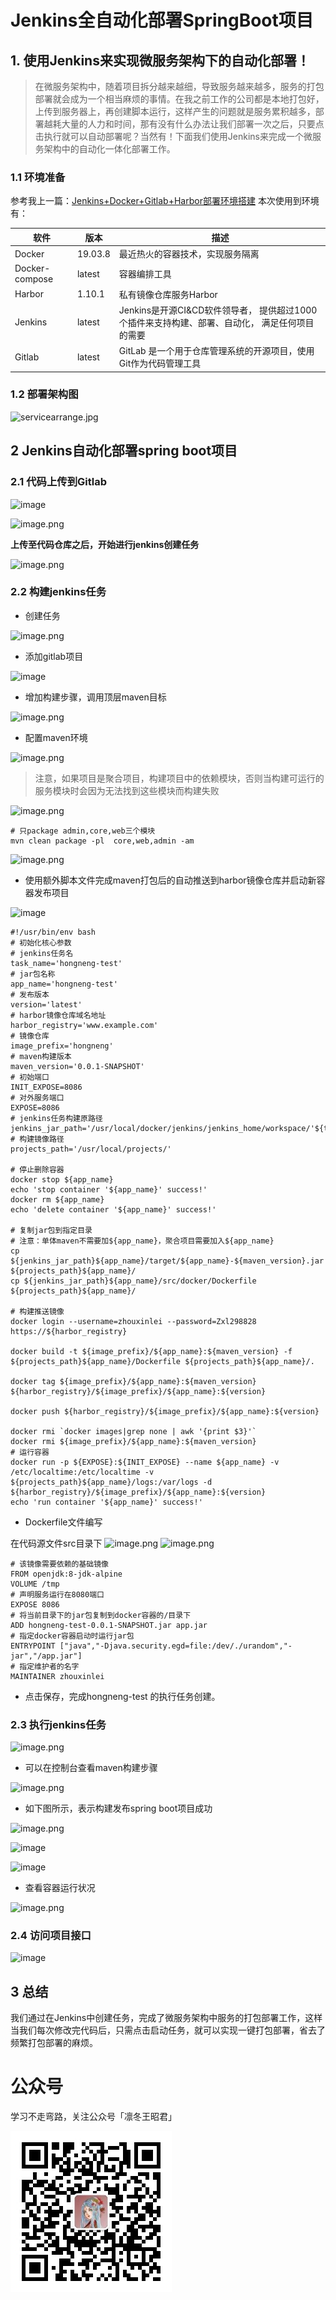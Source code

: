 # Jenkins全自动化部署SpringBoot项目

## 1. 使用Jenkins来实现微服务架构下的自动化部署！

> 在微服务架构中，随着项目拆分越来越细，导致服务越来越多，服务的打包部署就会成为一个相当麻烦的事情。在我之前工作的公司都是本地打包好，上传到服务器上，再创建脚本运行，这样产生的问题就是服务累积越多，部署越耗大量的人力和时间，那有没有什么办法让我们部署一次之后，只要点击执行就可以自动部署呢？当然有！下面我们使用Jenkins来完成一个微服务架构中的自动化一体化部署工作。

### 1.1 环境准备

参考我上一篇：[Jenkins+Docker+Gitlab+Harbor部署环境搭建](Jenkins+Docker+Gitlab+Harbor服务器部署.md)
本次使用到环境有：

|软件 |版本|描述|
|-------|-------|-------|
|Docker|19.03.8|最近热火的容器技术，实现服务隔离|
|Docker-compose|latest|容器编排工具|
|Harbor|1.10.1|私有镜像仓库服务Harbor|
|Jenkins|latest|Jenkins是开源CI&CD软件领导者， 提供超过1000个插件来支持构建、部署、自动化， 满足任何项目的需要|
|Gitlab|latest|GitLab 是一个用于仓库管理系统的开源项目，使用Git作为代码管理工具|

### 1.2 部署架构图

![servicearrange.jpg](https://oss.sparksys.top/halo/service-arrange_1585110575536.jpg)

## 2 Jenkins自动化部署spring boot项目

### 2.1 代码上传到Gitlab

![image](https://oss.sparksys.top/halo/image_1585373343213.png)

![image.png](https://oss.sparksys.top/halo/image_1585365078824.png)

**上传至代码仓库之后，开始进行jenkins创建任务**

![image.png](https://oss.sparksys.top/halo/image_1585365267487.png)

### 2.2 构建jenkins任务

- 创建任务

![image.png](https://oss.sparksys.top/halo/image_1585365363596.png)

- 添加gitlab项目

![image](https://oss.sparksys.top/halo/image_1585373493194.png)

- 增加构建步骤，调用顶层maven目标

![image.png](https://oss.sparksys.top/halo/image_1585365575137.png)

- 配置maven环境

![image.png](https://oss.sparksys.top/halo/image_1585365684362.png)

> 注意，如果项目是聚合项目，构建项目中的依赖模块，否则当构建可运行的服务模块时会因为无法找到这些模块而构建失败

![image.png](https://oss.sparksys.top/halo/image_1585365858423.png)

```Shell
# 只package admin,core,web三个模块
mvn clean package -pl  core,web,admin -am
```

![image.png](https://oss.sparksys.top/halo/image_1585366008839.png)

- 使用额外脚本文件完成maven打包后的自动推送到harbor镜像仓库并启动新容器发布项目

![image](https://oss.sparksys.top/halo/image_1585373622100.png)

```Shell
#!/usr/bin/env bash
# 初始化核心参数
# jenkins任务名
task_name='hongneng-test'
# jar包名称
app_name='hongneng-test'
# 发布版本
version='latest'
# harbor镜像仓库域名地址
harbor_registry='www.example.com'
# 镜像仓库
image_prefix='hongneng'
# maven构建版本
maven_version='0.0.1-SNAPSHOT'
# 初始端口
INIT_EXPOSE=8086
# 对外服务端口
EXPOSE=8086
# jenkins任务构建原路径
jenkins_jar_path='/usr/local/docker/jenkins/jenkins_home/workspace/'${task_name}
# 构建镜像路径
projects_path='/usr/local/projects/'

# 停止删除容器
docker stop ${app_name}
echo 'stop container '${app_name}' success!'
docker rm ${app_name}
echo 'delete container '${app_name}' success!'

# 复制jar包到指定目录
# 注意：单体maven不需要加${app_name}，聚合项目需要加入${app_name}
cp ${jenkins_jar_path}${app_name}/target/${app_name}-${maven_version}.jar  ${projects_path}${app_name}/
cp ${jenkins_jar_path}${app_name}/src/docker/Dockerfile ${projects_path}${app_name}/

# 构建推送镜像
docker login --username=zhouxinlei --password=Zxl298828 https://${harbor_registry}

docker build -t ${image_prefix}/${app_name}:${maven_version} -f ${projects_path}${app_name}/Dockerfile ${projects_path}${app_name}/.

docker tag ${image_prefix}/${app_name}:${maven_version} ${harbor_registry}/${image_prefix}/${app_name}:${version}

docker push ${harbor_registry}/${image_prefix}/${app_name}:${version}

docker rmi `docker images|grep none | awk '{print $3}'`
docker rmi ${image_prefix}/${app_name}:${maven_version}
# 运行容器
docker run -p ${EXPOSE}:${INIT_EXPOSE} --name ${app_name} -v /etc/localtime:/etc/localtime -v ${projects_path}${app_name}/logs:/var/logs -d ${harbor_registry}/${image_prefix}/${app_name}:${version}
echo 'run container '${app_name}' success!'
```

- Dockerfile文件编写

在代码源文件src目录下
![image.png](https://oss.sparksys.top/halo/image_1585367064270.png)
![image.png](https://oss.sparksys.top/halo/image_1585367113790.png)

```Shell
# 该镜像需要依赖的基础镜像
FROM openjdk:8-jdk-alpine
VOLUME /tmp
# 声明服务运行在8080端口
EXPOSE 8086
# 将当前目录下的jar包复制到docker容器的/目录下
ADD hongneng-test-0.0.1-SNAPSHOT.jar app.jar
# 指定docker容器启动时运行jar包
ENTRYPOINT ["java","-Djava.security.egd=file:/dev/./urandom","-jar","/app.jar"]
# 指定维护者的名字
MAINTAINER zhouxinlei
```

- 点击保存，完成hongneng-test 的执行任务创建。

### 2.3 执行jenkins任务

![image.png](https://oss.sparksys.top/halo/image_1585367238826.png)

- 可以在控制台查看maven构建步骤

![image.png](https://oss.sparksys.top/halo/image_1585367334761.png)

- 如下图所示，表示构建发布spring boot项目成功

![image.png](https://oss.sparksys.top/halo/image_1585369829558.png)

![image](https://oss.sparksys.top/halo/image_1585373961872.png)

![image](https://oss.sparksys.top/halo/image_1585374089818.png)

- 查看容器运行状况

![image.png](https://oss.sparksys.top/halo/image_1585370013491.png)

### 2.4 访问项目接口

![image](https://oss.sparksys.top/halo/image_1585374196486.png)

## 3 总结

我们通过在Jenkins中创建任务，完成了微服务架构中服务的打包部署工作，这样当我们每次修改完代码后，只需点击启动任务，就可以实现一键打包部署，省去了频繁打包部署的麻烦。

# 公众号

学习不走弯路，关注公众号「凛冬王昭君」

![wechat-sparkzxl.jpg](../images/wechat-sparkzxl.jpg)
